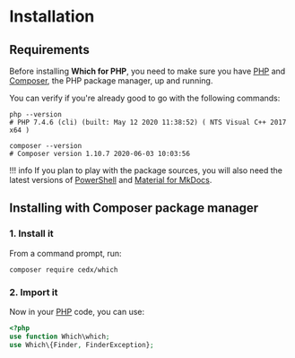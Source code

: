 # Installation

## Requirements
Before installing **Which for PHP**, you need to make sure you have [PHP](https://www.php.net)
and [Composer](https://getcomposer.org), the PHP package manager, up and running.
	
You can verify if you're already good to go with the following commands:

``` shell
php --version
# PHP 7.4.6 (cli) (built: May 12 2020 11:38:52) ( NTS Visual C++ 2017 x64 )

composer --version
# Composer version 1.10.7 2020-06-03 10:03:56
```

!!! info
	If you plan to play with the package sources, you will also need the latest versions of
	[PowerShell](https://docs.microsoft.com/en-us/powershell) and [Material for MkDocs](https://squidfunk.github.io/mkdocs-material).

## Installing with Composer package manager

### 1. Install it
From a command prompt, run:

``` shell
composer require cedx/which
```

### 2. Import it
Now in your [PHP](https://www.php.net) code, you can use:

``` php
<?php
use function Which\which;
use Which\{Finder, FinderException};
```
